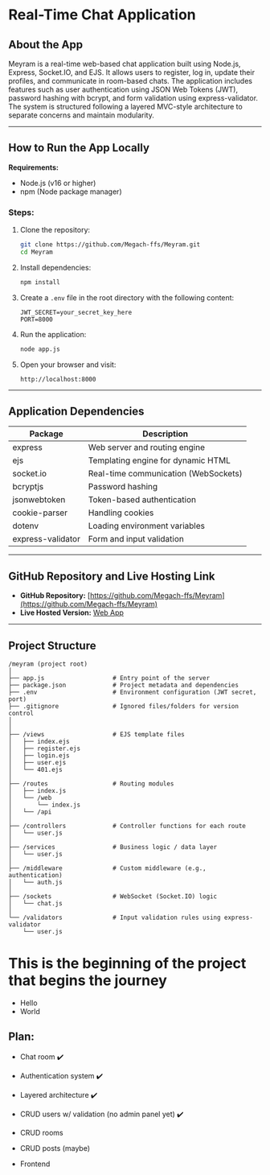 # Real-Time Chat Application

## About the App

Meyram is a real-time web-based chat application built using Node.js, Express, Socket.IO, and EJS. It allows users to register, log in, update their profiles, and communicate in room-based chats. The application includes features such as user authentication using JSON Web Tokens (JWT), password hashing with bcrypt, and form validation using express-validator. The system is structured following a layered MVC-style architecture to separate concerns and maintain modularity.

---

## How to Run the App Locally

**Requirements:**
- Node.js (v16 or higher)
- npm (Node package manager)

### Steps:

1. Clone the repository:
   ```bash
   git clone https://github.com/Megach-ffs/Meyram.git
   cd Meyram
   ```

2. Install dependencies:
   ```bash
   npm install
   ```

3. Create a `.env` file in the root directory with the following content:
   ```
   JWT_SECRET=your_secret_key_here
   PORT=8000
   ```

4. Run the application:
   ```bash
   node app.js
   ```

5. Open your browser and visit:
   ```
   http://localhost:8000
   ```

---

## Application Dependencies

| Package            | Description                             |
|--------------------|-----------------------------------------|
| express            | Web server and routing engine           |
| ejs                | Templating engine for dynamic HTML      |
| socket.io          | Real-time communication (WebSockets)    |
| bcryptjs           | Password hashing                        |
| jsonwebtoken       | Token-based authentication              |
| cookie-parser      | Handling cookies                        |
| dotenv             | Loading environment variables           |
| express-validator  | Form and input validation               |

---

## GitHub Repository and Live Hosting Link

- **GitHub Repository:** [https://github.com/Megach-ffs/Meyram](https://github.com/Megach-ffs/Meyram)
- **Live Hosted Version:** [Web App](https://guttural-furtive-bee.glitch.me/)

---

## Project Structure

```
/meyram (project root)
│
├── app.js                   # Entry point of the server
├── package.json             # Project metadata and dependencies
├── .env                     # Environment configuration (JWT secret, port)
├── .gitignore               # Ignored files/folders for version control
│
│
├── /views                   # EJS template files
│   ├── index.ejs
│   ├── register.ejs
│   ├── login.ejs
│   ├── user.ejs
│   └── 401.ejs
│
├── /routes                  # Routing modules
│   ├── index.js
│   └── /web
│       └── index.js
│   └── /api
│
├── /controllers             # Controller functions for each route
│   └── user.js
│
├── /services                # Business logic / data layer
│   └── user.js
│
├── /middleware              # Custom middleware (e.g., authentication)
│   └── auth.js
│
├── /sockets                 # WebSocket (Socket.IO) logic
│   └── chat.js
│
└── /validators              # Input validation rules using express-validator
    └── user.js
```

# This is the beginning of the project that begins the journey
- Hello
- World


## Plan:
- Chat room ✔️ 

- Authentication system ✔️

- Layered architecture ✔️

- CRUD users w/ validation (no admin panel yet) ✔️

- CRUD rooms

- CRUD posts (maybe)

- Frontend

